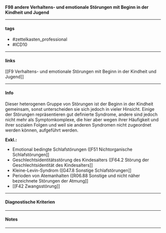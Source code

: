 __F98 andere Verhaltens- und emotionale Störungen mit Beginn in der Kindheit und Jugend__

___________________________________________
#### tags

- #zettelkasten_professional
- #ICD10 
___________________________________________
#### links

[[F9 Verhaltens- und emotionale Störungen mit Beginn in der Kindheit und Jugend]]

___________________________________________
#### Info
  Dieser heterogenen Gruppe von Störungen ist der Beginn in der Kindheit gemeinsam, sonst unterscheiden sie sich jedoch in vieler Hinsicht. Einige der Störungen repräsentieren gut definierte Syndrome, andere sind jedoch nicht mehr als Symptomkomplexe, die hier aber wegen ihrer Häufigkeit und ihrer sozialen Folgen und weil sie anderen Syndromen nicht zugeordnet werden können, aufgeführt werden.

__Exkl.:__
- Emotional bedingte Schlafstörungen ([F51 Nichtorganische Schlafstörungen]] 
- Geschlechtsidentitätsstörung des Kindesalters ([F64.2 Störung der Geschlechtsidentität des Kindesalters]]
- Kleine-Levin-Syndrom ([G47.8 Sonstige Schlafstörungen]]
- Perioden von Atemanhalten ([R06.88 Sonstige und nicht näher bezeichnete Störungen der Atmung]]
- [[F42 Zwangsstörung]]
___________________________________________
#### Diagnostische Kriterien

___________________________________________
#### Notes

___________________________________________

